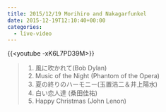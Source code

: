 ```yaml
---
title: 2015/12/19 Morihiro and Nakagarfunkel
date: 2015-12-19T12:10:40+00:00
categories:
  - live-video
---
```


{{<youtube -xK6L7PD39M>}}

> 1. 風に吹かれて(Bob Dylan)  
> 2. Music of the Night (Phantom of the Opera)
> 3. 夏の終りのハーモニー(玉置浩二＆井上陽水)  
> 4. 白い恋人達 (桑田佳祐)
> 5. Happy Christmas (John Lenon)

